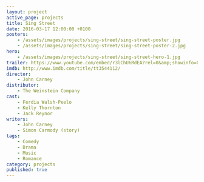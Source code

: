 ```yaml
---
layout: project
active_page: projects
title: Sing Street
date: 2016-03-17 12:00:00 +0100
posters:
    - /assets/images/projects/sing-street/sing-street-poster.jpg
    - /assets/images/projects/sing-street/sing-street-poster-2.jpg
hero:
    - /assets/images/projects/sing-street/sing-street-hero-1.jpg
trailer: https://www.youtube.com/embed/r3lChU6RdEA?rel=0&amp;showinfo=0
imdb: http://www.imdb.com/title/tt3544112/
director:
    - John Carney
distributor:
    - The Weinstein Company
cast:
    - Ferdia Walsh-Peelo
    - Kelly Thornton
    - Jack Reynor
writers:
    - John Carney
    - Simon Carmody (story)
tags:
    - Comedy
    - Drama
    - Music
    - Romance
category: projects
published: true
---
```


